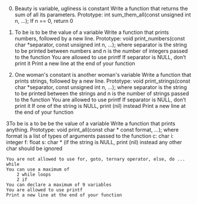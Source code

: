 0. Beauty is variable, ugliness is constant
Write a function that returns the sum of all its parameters.
	Prototype: int sum_them_all(const unsigned int n, ...);
		If n == 0, return 0

1. To be is to be the value of a variable
Write a function that prints numbers, followed by a new line.
	Prototype: void print_numbers(const char *separator, const unsigned int n, ...);
		where separator is the string to be printed between numbers
		and n is the number of integers passed to the function
		You are allowed to use printf
		If separator is NULL, don’t print it
		Print a new line at the end of your function

2. One woman's constant is another woman's variable
Write a function that prints strings, followed by a new line.
	Prototype: void print_strings(const char *separator, const unsigned int n, ...);
		where separator is the string to be printed between the strings
		and n is the number of strings passed to the function
		You are allowed to use printf
		If separator is NULL, don’t print it
		If one of the string is NULL, print (nil) instead
		Print a new line at the end of your function

3To be is a to be be the value of a variable 
Write a function that prints anything.
	Prototype: void print_all(const char * const format, ...);
	where format is a list of types of arguments passed to the function
		c: char
		i: integer
		f: float
		s: char * (if the string is NULL, print (nil) instead
		any other char should be ignored

	You are not allowed to use for, goto, ternary operator, else, do ... while
	You can use a maximum of
		2 while loops
		2 if
	You can declare a maximum of 9 variables
	You are allowed to use printf
	Print a new line at the end of your function
